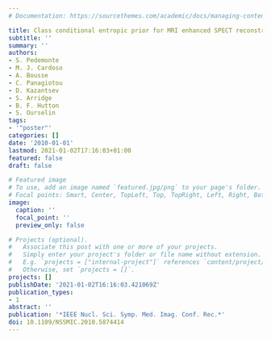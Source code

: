 ```yaml
---
# Documentation: https://sourcethemes.com/academic/docs/managing-content/

title: Class conditional entropic prior for MRI enhanced SPECT reconstruction
subtitle: ''
summary: ''
authors:
- S. Pedemonte
- M. J. Cardoso
- A. Bousse
- C. Panagiotou
- D. Kazantsev
- S. Arridge
- B. F. Hutton
- S. Ourselin
tags:
- '"poster"'
categories: []
date: '2010-01-01'
lastmod: 2021-01-02T17:16:03+01:00
featured: false
draft: false

# Featured image
# To use, add an image named `featured.jpg/png` to your page's folder.
# Focal points: Smart, Center, TopLeft, Top, TopRight, Left, Right, BottomLeft, Bottom, BottomRight.
image:
  caption: ''
  focal_point: ''
  preview_only: false

# Projects (optional).
#   Associate this post with one or more of your projects.
#   Simply enter your project's folder or file name without extension.
#   E.g. `projects = ["internal-project"]` references `content/project/deep-learning/index.md`.
#   Otherwise, set `projects = []`.
projects: []
publishDate: '2021-01-02T16:16:03.421069Z'
publication_types:
- 1
abstract: ''
publication: '*IEEE Nucl. Sci. Symp. Med. Imag. Conf. Rec.*'
doi: 10.1109/NSSMIC.2010.5874414
---
```

